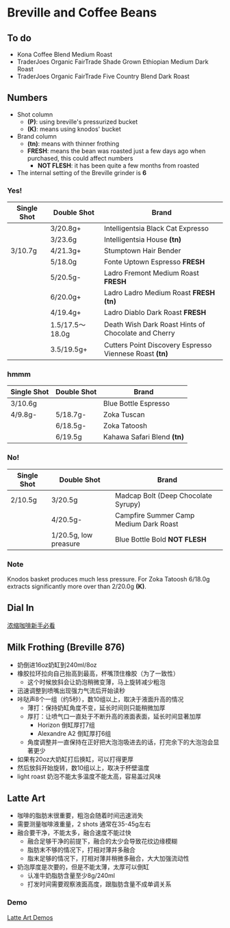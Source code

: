 # Breville and Coffee Beans

## To do

- Kona Coffee Blend Medium Roast
- TraderJoes Organic FairTrade Shade Grown Ethiopian Medium Dark Roast
- TraderJoes Organic FairTrade Five Country Blend Dark Roast

## Numbers

- Shot column
  - **(P)**: using breville's pressurized bucket
  - **(K)**: means using knodos' bucket
- Brand column
  - **(tn)**: means with thinner frothing
  - **FRESH**: means the bean was roasted just a few days ago when purchased, this could affect numbers
    - **NOT FLESH**: it has been quite a few months from roasted
- The internal setting of the Breville grinder is **6**

### Yes!

| Single Shot | Double Shot | Brand |
|--|--|--|
|| 3/20.8g+ | Intelligentsia Black Cat Expresso |
|| 3/23.6g | Intelligentsia House **(tn)** |
| 3/10.7g | 4/21.3g+ | Stumptown Hair Bender |
|| 5/18.0g | Fonte Uptown Espresso **FRESH** |
|| 5/20.5g- | Ladro Fremont Medium Roast **FRESH** |
|| 6/20.0g+ | Ladro Ladro Medium Roast **FRESH** **(tn)** |
|| 4/19.4g+ | Ladro Diablo Dark Roast **FRESH** |
|| 1.5/17.5～18.0g | Death Wish Dark Roast Hints of Chocolate and Cherry |
|| 3.5/19.5g+ | Cutters Point Discovery Espresso Viennese Roast **(tn)** |

### hmmm

| Single Shot | Double Shot | Brand |
|--|--|--|
| 3/10.6g || Blue Bottle Espresso |
| 4/9.8g- | 5/18.7g- | Zoka Tuscan |
|| 6/18.5g- | Zoka Tatoosh |
|| 6/19.5g | Kahawa Safari Blend **(tn)** |

### No!

| Single Shot | Double Shot | Brand |
|--|--|--|
| 2/10.5g | 3/20.5g | Madcap Bolt (Deep Chocolate Syrupy) |
|| 4/20.5g- | Campfire Summer Camp Medium Dark Roast |
|| 1/20.5g, low preasure | Blue Bottle Bold **NOT FLESH** |

### Note

Knodos basket produces much less pressure.
For Zoka Tatoosh 6/18.0g extracts significantly more over than 2/20.0g **(K)**.

## Dial In

[浓缩咖啡新手必看](./GettingStarted)

## Milk Frothing (Breville 876)

- 奶倒进16oz奶缸到240ml/8oz
- 橡胶拉环拉向自己抬高到最高，杯嘴顶住橡胶（为了一致性）
  - 这个时候放斜会让奶泡稍微变薄，马上旋转减少粗泡
- 迅速调整到喷嘴出现强力气流后开始读秒
- 咔哒声8个一组（约5秒），数10组以上，取决于液面升高的情况
  - 薄打：保持奶缸角度不变，延长时间则只能稍微加厚
  - 厚打：让喷气口一直处于不断升高的液面表面，延长时间显著加厚
    - Horizon 倒缸厚打7组
    - Alexandre A2 倒缸厚打6组
  - 角度调整并一直保持在正好把大泡泡吸进去的话，打完余下的大泡泡会显著更少
- 如果有20oz大奶缸打后换缸，可以打得更厚
- 然后放斜开始旋转，数10组以上，取决于杯壁温度
- light roast 奶泡不能太多温度不能太高，容易盖过风味

## Latte Art

- 咖啡的脂肪末很重要，粗泡会随着时间迅速消失
- 需要测量咖啡液重量，2 shots 通常在35-45g左右
- 融合要干净，不能太多，融合速度不能过快
  - 融合足够干净的前提下，融合的太少会导致花纹边缘模糊
  - 脂肪末不够的情况下，打相对薄并多融合
  - 脂末足够的情况下，打相对薄并稍微多融合，大大加强流动性
- 奶泡厚度是次要的，但是不能太薄，太厚可以倒缸
  - 认准牛奶脂肪含量至少8g/240ml
  - 打发时间需要观察液面高度，跟脂肪含量不成单调关系

### Demo

[Latte Art Demos](./LatteArt)
